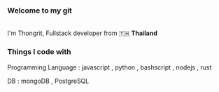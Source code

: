 <h3>Welcome to my git</h3>
<p></br> I'm Thongrit, Fullstack developer from 🇹🇭<b> Thailand</b></p>
<h3>Things I code with</h3>
<p>
  Programming Language : javascript , python , bashscript , nodejs , rust
</p>
<p>
  DB : mongoDB , PostgreSQL
</p>
